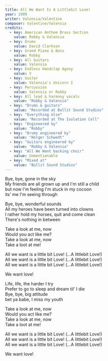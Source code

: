 ```yaml
---
title: All We Want Is A Littlebit Love!
year: 1999
writer: Valensia/Valentine
composer: Valentine/Valensia
credits:
  - key: American Anthem Brass Section
    value: Robby & Valensia
  - key: Drums
    value: David Clarkson      
  - key: Grand Piano & Bass
    value: Robby
  - key: All Guitars
    value: Valensia
  - key: Endless Handclap Agony
    value: V
  - key: Guitar
    value: Valensia's Unicorn I      
  - key: Percussion
    value: Valensia or Robby
  - key: All lead & harmony vocals
    value: "Robby & Valensia"
  - key: "Drums & guitars"
    value: "Recorded at Bullit Sound Studios"
  - key: "Everything else"
    value: "Recorded at The Isolation Cell"
  - key: "Engineered by"
    value: "Robby"
  - key: "Drums engineered by"
    value: "Holger Schwedt"
  - key: "Guitars engineered by"
    value: "Robby & Valensia"
  - key: "All We Want backing choir"    
    value: Unmentionable  
  - key: "Mixed at"
    value: "Bullit Sound Studios"  
---
```


<p>Bye, bye, gone in the sky<br />
My friends are all grown up and I'm still a child<br />
but now I'm feeling I'm stuck in my cocoon<br />
its' me I'm seeing through</p>

<p>Bye, bye, wonderful sounds<br />
All my heroes have been turned into clowns<br />
I rather hold my horses, quit and come clean<br />
There's nothing in between</p>

<p>Take a look at me, now<br />
Would you act like me?<br />
Take a look at me, now<br />
Take a loot at me!</p>

<p>All we want is a little bit Love! (...A littlebit Love!)<br />
All we want is a little bit Love! (...A littlebit Love!)<br />
All we want is a little bit Love! (...A littlebit Love!)</p>

<p>We want love!</p>

<p>Life, life, the harder I try<br />
Prefer to go to sleep and dream til' I die<br />
Bye, bye, big attitude<br />
bet ya babe, I miss my youth</p>

<p>Take a look at me, now<br />
Would you act like me?<br />
Take a look at me, now<br />
Take a loot at me!</p>

<p>All we want is a little bit Love! (...A littlebit Love!)<br />
All we want is a little bit Love! (...A littlebit Love!)<br />
All we want is a little bit Love! (...A littlebit Love!)</p>

<p>We want love!</p>